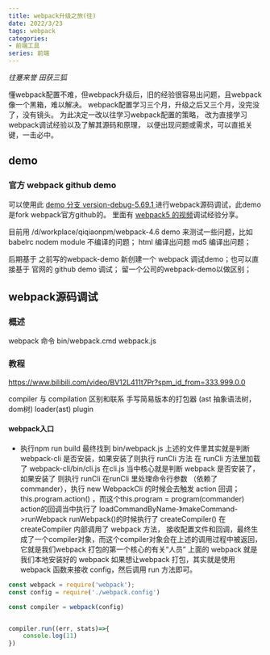 ```yaml
---
title: webpack升级之旅(往)
date: 2022/3/23
tags: webpack
categories: 
- 前端工具
series: 前端
---
```


*往蹇来誉 田获三狐*

懂webpack配置不难，但webpack升级后，旧的经验很容易出问题，且webpack像一个黑箱，难以解决。
webpack配置学习三个月，升级之后又三个月，没完没了，没有镜头。
为此决定一改以往学习webpack配置的策略，
改为直接学习webpack调试经验以及了解其源码和原理，
以便出现问题或需求，可以直抵关键，一击必中。

## demo

### 官方 webpack github demo
可以使用此 [demo 分支 version-debug-5.69.1 ](https://github.com/YeWills/webpack/tree/version-debug-5.69.1) 进行webpack源码调试，此demo是fork webpack官方github的。
里面有 [webpack5 的视频](https://www.bilibili.com/video/av462922583?from=search&seid=14121423744670771391&spm_id_from=333.337.0.0)调试经验分享。

目前用 /d/workplace/qiqiaonpm/webpack-4.6 demo 来测试一些问题，比如 babelrc nodem module 不编译的问题； html 编译出问题 md5 编译出问题；

后期基于 之前写的webpack-demo 新创建一个 webpack 调试demo；也可以直接基于 官网的 github demo 调试；
留一个公司的webpack-demo以做区别；



<!-- 测试以 D:\workplace\xxxxnpm\webpack-4.6 -->
<!-- webpack 有一个源码启动的 D:\git\webpack-->


## webpack源码调试

### 概述

webpack 命令
bin/webpack.cmd
webpack.js

### 教程
https://www.bilibili.com/video/BV12L411t7Pr?spm_id_from=333.999.0.0

compiler 与 compilation 区别和联系
手写简易版本的打包器 (ast 抽象语法树， dom树)
loader(ast)
plugin

#### webpack入口

- 执行npm run build  最终找到 bin/webpack.js
上述的文件里其实就是判断 webpack-cli 是否安装，如果安装了则执行 runCli 方法
在 runCli 方法里加载了 webpack-cli/bin/cli.js
在cli.js 当中核心就是判断 webpack 是否安装了，如果安装了 则执行 runCli
在runCli 里处理命令行参数 （依赖了commander），执行 new WebpackCli 的时候会去触发 action 回调；
this.program.action() ，而这个this.program = program(commander)
action的回调当中执行了 loadCommandByName-》makeCommand->runWebpack
runWebpack()的时候执行了 createCompiler()
在createCompiler 内部调用了 webpack 方法， 接收配置文件和回调，最终生成了一个compiler对象，而这个compiler对象会在上述的调用过程中被返回，它就是我们webpack 打包的第一个核心的有关“人员”
上面的 webpack 就是我们本地安装好的 webpack
如果想让webpack 打包，其实就是使用 webpack 函数来接收 config，然后调用 run 方法即可。
```js
const webpack = require('webpack');
const config = require('./webpack.config')

const compiler = webpack(config)


compiler.run((err, stats)=>{
    console.log(11)
})
```


















